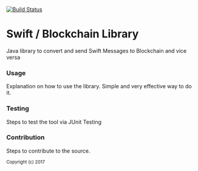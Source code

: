 [![Build Status](https://travis-ci.org/alvin-reyes/swift-blockchain-lib.svg?branch=master)](https://travis-ci.org/alvin-reyes/swift-blockchain-lib)

# Swift / Blockchain Library

Java library to convert and send Swift Messages to Blockchain and vice versa

<h3>Usage</h3>

Explanation on how to use the library. Simple and very effective way to do it.

<h3>Testing</h3>

Steps to test the tool via JUnit Testing

<h3>Contribution</h3>

Steps to contribute to the source.

<sub>Copyright (c) 2017</sub>
